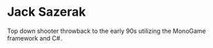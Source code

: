 # Jack Sazerak
Top down shooter throwback to the early 90s utilizing the MonoGame framework and C#.
